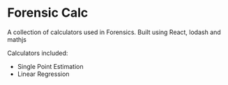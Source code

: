 # Forensic Calc
A collection of calculators used in Forensics.
Built using React, lodash and mathjs

Calculators included:

- Single Point Estimation
- Linear Regression
